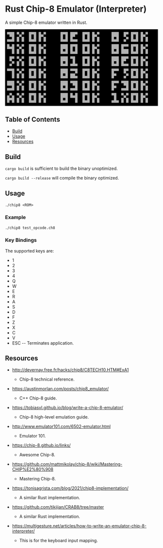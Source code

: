 # Rust Chip-8 Emulator (Interpreter)

A simple Chip-8 emulator written in Rust.

![test rom](https://github.com/clements604/rust-chip8-emulator/blob/master/test_rom.png?raw=true)

## Table of Contents

- [Build](#build)
- [Usage](#usage)
- [Resources](#resources)

## Build

`cargo build` is sufficient to build the binary unoptimized.

`cargo build --release` will compile the binary optimized.

## Usage

```
./chip8 <ROM>
```

### Example

```
./chip8 test_opcode.ch8
```

### Key Bindings

The supported keys are:

- 1
- 2
- 3
- 4
- Q
- W
- E
- R
- A
- S
- D
- F
- Z
- X
- C
- V
- ESC -- Terminates application.

## Resources

- http://devernay.free.fr/hacks/chip8/C8TECH10.HTM#ExA1

  - Chip-8 technical reference.

- https://austinmorlan.com/posts/chip8_emulator/

  - C++ Chip-8 guide.

- https://tobiasvl.github.io/blog/write-a-chip-8-emulator/

  - Chip-8 high-level emulation guide.

- http://www.emulator101.com/6502-emulator.html

  - Emulator 101.

- https://chip-8.github.io/links/

  - Awesome Chip-8.

- https://github.com/mattmikolay/chip-8/wiki/Mastering-CHIP%E2%80%908

  - Mastering Chip-8.

- https://tonisagrista.com/blog/2021/chip8-implementation/

  - A similar Rust implementation.

- https://github.com/tikijian/CRAB8/tree/master

  - A similar Rust implementation.

- https://multigesture.net/articles/how-to-write-an-emulator-chip-8-interpreter/

  - This is for the keyboard input mapping.
